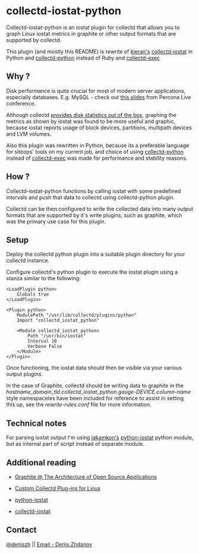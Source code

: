 collectd-iostat-python
======================

Collectd-iostat-python is an iostat plugin for collectd that allows you to graph Linux iostat metrics in graphite or other output formats that are supported by collectd.

This plugin (and mostly this README) is rewrite of [kieran's](https://github.com/keirans/collectd-iostat) [collectd-iostat](https://github.com/keirans/collectd-iostat) in Python and [collectd-python](http://collectd.org/documentation/manpages/collectd-python.5.shtml) instead of Ruby and [collectd-exec](https://collectd.org/documentation/manpages/collectd-exec.5.shtml)

Why ?
-------
Disk performance is quite crucial for most of modern server applications, especially databases. E.g. MySQL - check out [this slides](http://www.percona.com/live/mysql-conference-2013/sessions/monitoring-io-performance-using-iostat-and-pt-diskstats) from Percona Live conference.

Although collectd [provides disk statistics out of the box](https://collectd.org/wiki/index.php/Plugin:Disk), graphing the metrics as shown by iostat was found to be more useful and graphic, because iostat reports usage of block devices, partitions, multipath devices and LVM volumes.

Also this plugin was rewritten in Python, because its a preferable language for siteops' tools on my current job, and choice of using [collectd-python](http://collectd.org/documentation/manpages/collectd-python.5.shtml) instead of [collectd-exec](https://collectd.org/documentation/manpages/collectd-exec.5.shtml) was made for performance and stability reasons.

How ?
-------
Collectd-iostat-python functions by calling iostat with some predefined intervals and push that data to collectd using collectd-python plugin.

Collectd can be then configured to write the collected data into many output formats that are supported by it's write plugins, such as graphite, which was the primary use case for this plugin.


Setup
-------
Deploy the collectd python plugin into a suitable plugin directory for your collectd instance.

Configure collectd's python plugin to execute the iostat plugin using a stanza similar to the following:


    <LoadPlugin python>
        Globals true
    </LoadPlugin>

    <Plugin python>
        ModulePath "/usr/lib/collectd/plugins/python"
        Import "collectd_iostat_python"

        <Module collectd_iostat_python>
            Path "/usr/bin/iostat"
            Interval 10
            Verbose False
        </Module>
    </Plugin>

Once functioning, the iostat data should then be visible via your various output plugins.

In the case of Graphite, collectd should be writing data to graphite in the *hostname_domain_tld.collectd_iostat_python.gauge-DEVICE.column-name* style namespaceles have been included for reference to assist in setting this up, see the _rewrite-rules.conf_ file for more information.

Technical notes
-------
For parsing iostat output I'm using [jakamkon's](https://bitbucket.org/jakamkon) [python-iostat](https://bitbucket.org/jakamkon/python-iostat) python module, but as internal part of script instead of separate module.

Additional reading
-------
* [Graphite @ The Architecture of Open Source Applications](http://www.aosabook.org/en/graphite.html)

* [Custom Collectd Plug-ins for Linux](http://support.rightscale.com/12-Guides/RightScale_101/08-Management_Tools/Monitoring_System/Writing_custom_collectd_plugins/Custom_Collectd_Plug-ins_for_Linux)

* [python-iostat](https://bitbucket.org/jakamkon/python-iostat)

* [collectd-iostat](https://github.com/keirans/collectd-iostat)

Contact
-------
[@deniszh](http://twitter.com/deniszh) || [Email - Denis Zhdanov](mailto:denis.zhdanov@gmail.com)